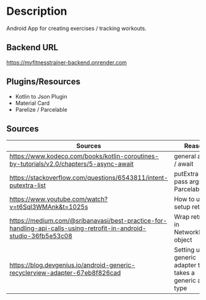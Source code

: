 # **Description**

Android App for creating exercises / tracking workouts.

## **Backend URL**

<https://myfitnesstrainer-backend.onrender.com>

## **Plugins/Resources**

- Kotlin to Json Plugin
- Material Card
- Parelize / Parcelable

## **Sources**

| Sources                                                                                                             | Reason                                                      |
| ------------------------------------------------------------------------------------------------------------------- | ----------------------------------------------------------- |
| <https://www.kodeco.com/books/kotlin-coroutines-by-tutorials/v2.0/chapters/5-async-await>                           | general async / await                                       |
| <https://stackoverflow.com/questions/6543811/intent-putextra-list>                                                  | putExtra - pass args - Parcelable                           |
| <https://www.youtube.com/watch?v=t6Sql3WMAnk&t=1025s>                                                               | How to use / setup retrofit                                 |
| <https://medium.com/@sribanavasi/best-practice-for-handling-api-calls-using-retrofit-in-android-studio-36fb5e53c08> | Wrap retrofit in NetworkResult object                       |
| <https://blog.devgenius.io/android-generic-recyclerview-adapter-67eb8f826cad>                                       | Setting up a generic adapter that takes a generic as a type |